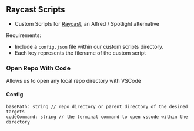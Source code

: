 ## Raycast Scripts

- Custom Scripts for [Raycast](https://www.raycast.com/), an Alfred / Spotlight alternative

Requirements:

- Include a `config.json` file within our custom scripts directory.
- Each key represents the filename of the custom script

### Open Repo With Code

Allows us to open any local repo directory with VSCode

#### Config

```
basePath: string // repo directory or parent directory of the desired targets
codeCommand: string // the terminal command to open vscode within the directory
```
